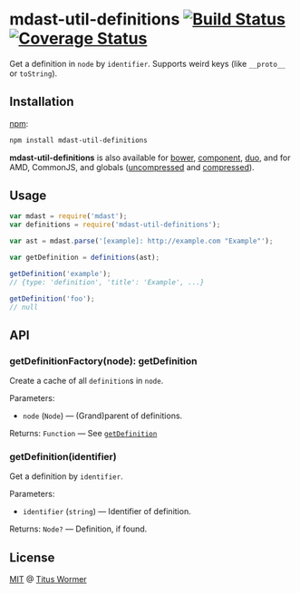 # mdast-util-definitions [![Build Status](https://img.shields.io/travis/wooorm/mdast-util-definitions.svg)](https://travis-ci.org/wooorm/mdast-util-definitions) [![Coverage Status](https://img.shields.io/codecov/c/github/wooorm/mdast-util-definitions.svg)](https://codecov.io/github/wooorm/mdast-util-definitions)

Get a definition in `node` by `identifier`. Supports weird keys (like
`__proto__` or `toString`).

## Installation

[npm](https://docs.npmjs.com/cli/install):

```bash
npm install mdast-util-definitions
```

**mdast-util-definitions** is also available for [bower](http://bower.io/#install-packages),
[component](https://github.com/componentjs/component), [duo](http://duojs.org/#getting-started),
and for AMD, CommonJS, and globals ([uncompressed](mdast-util-definitions.js)
and [compressed](mdast-util-definitions.min.js)).

## Usage

```js
var mdast = require('mdast');
var definitions = require('mdast-util-definitions');

var ast = mdast.parse('[example]: http://example.com "Example"');

var getDefinition = definitions(ast);

getDefinition('example');
// {type: 'definition', 'title': 'Example', ...}

getDefinition('foo');
// null
```

## API

### getDefinitionFactory(node): getDefinition

Create a cache of all `definition`s in `node`.

Parameters:

*   `node` (`Node`) — (Grand)parent of definitions.

Returns: `Function` — See [`getDefinition`](#getdefinitionidentifier)

### getDefinition(identifier)

Get a definition by `identifier`.

Parameters:

*   `identifier` (`string`) — Identifier of definition.

Returns: `Node?` — Definition, if found.

## License

[MIT](LICENSE) @ [Titus Wormer](http://wooorm.com)
